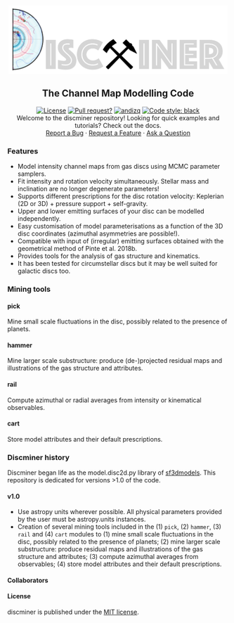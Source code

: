 <p align="center">
<img src="https://raw.githubusercontent.com/andizq/andizq.github.io/master/discminer/discminer_logo.jpeg" width="500" height="" ></p>

<h2 align="center">The Channel Map Modelling Code</h2>

<div align="center">
<a href="https://github.com/andizq/discminer/blob/main/LICENSE"><img alt="License" src="https://img.shields.io/badge/license-MIT-FEE440.svg?style=for-the-badge"></a>
<a href="https://github.com/andizq/discminer/pulls"><img alt="Pull request?" src="https://img.shields.io/badge/Become%20a-miner%20%e2%9a%92-00BBF9.svg?style=for-the-badge"></a>
<a href="https://github.com/andizq"><img alt="andizq" src="https://img.shields.io/badge/with%20%e2%99%a1%20by-andizq-ff1414.svg?style=for-the-badge"></a>
<a href="https://github.com/psf/black"><img alt="Code style: black" src="https://img.shields.io/badge/code%20style-black-000000.svg?style=for-the-badge"></a>
</div>


<div align="center">
  Welcome to the discminer repository! Looking for quick examples and tutorials? Check out the docs.
  <br />
  <a href="https://github.com/andizq/discminer/issues/new?assignees=&labels=bug&title=bug%3A+">Report a Bug</a>
  ·
  <a href="https://github.com/andizq/discminer/issues/new?assignees=&labels=enhancement&title=feature%3A+">Request a Feature</a>
  ·
  <a href="https://github.com/andizq/discminer/issues/new?assignees=&labels=question&title=question%3A+">Ask a Question</a>
</div>


### Features

- Model intensity channel maps from gas discs using MCMC parameter samplers. 
- Fit intensity and rotation velocity simultaneously. Stellar mass and inclination are no longer degenerate parameters!
- Supports different prescriptions for the disc rotation velocity: Keplerian (2D or 3D) + pressure support + self-gravity.   
- Upper and lower emitting surfaces of your disc can be modelled independently.
- Easy customisation of model parameterisations as a function of the 3D disc coordinates (azimuthal asymmetries are possible!).
- Compatible with input of (irregular) emitting surfaces obtained with the geometrical method of Pinte et al. 2018b.
- Provides tools for the analysis of gas structure and kinematics.
- It has been tested for circumstellar discs but it may be well suited for galactic discs too.


### Mining tools

#### pick

Mine small scale fluctuations in the disc, possibly related to the presence of planets.

#### hammer

Mine larger scale substructure: produce (de-)projected residual maps and illustrations of the gas structure and attributes.

#### rail

Compute azimuthal or radial averages from intensity or kinematical observables.

#### cart

Store model attributes and their default prescriptions.


### Discminer history

Discminer began life as the model.disc2d.py library of [sf3dmodels](https://github.com/andizq/sf3dmodels). This repository is dedicated for versions >1.0 of the code. 

#### v1.0

- Use astropy units wherever possible. All physical parameters provided by the user must be astropy.units instances.
- Creation of several mining tools included in the (1) `pick`, (2) `hammer`, (3) `rail` and (4) `cart` modules to (1) mine small scale fluctuations in the disc, possibly related to the presence of planets; (2) mine larger scale substructure: produce residual maps and illustrations of the gas structure and attributes; (3) compute azimuthal averages from observables; (4) store model attributes and their default prescriptions.  

#### Collaborators

#### License

discminer is published under the [MIT license](https://github.com/andizq/discminer/blob/main/LICENSE).